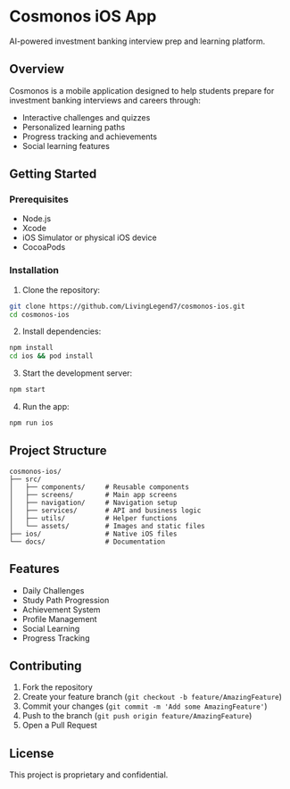 # Cosmonos iOS App

AI-powered investment banking interview prep and learning platform.

## Overview

Cosmonos is a mobile application designed to help students prepare for investment banking interviews and careers through:
- Interactive challenges and quizzes
- Personalized learning paths
- Progress tracking and achievements
- Social learning features

## Getting Started

### Prerequisites
- Node.js
- Xcode
- iOS Simulator or physical iOS device
- CocoaPods

### Installation

1. Clone the repository:
```bash
git clone https://github.com/LivingLegend7/cosmonos-ios.git
cd cosmonos-ios
```

2. Install dependencies:
```bash
npm install
cd ios && pod install
```

3. Start the development server:
```bash
npm start
```

4. Run the app:
```bash
npm run ios
```

## Project Structure

```
cosmonos-ios/
├── src/
│   ├── components/     # Reusable components
│   ├── screens/        # Main app screens
│   ├── navigation/     # Navigation setup
│   ├── services/       # API and business logic
│   ├── utils/          # Helper functions
│   └── assets/         # Images and static files
├── ios/                # Native iOS files
└── docs/               # Documentation
```

## Features

- Daily Challenges
- Study Path Progression
- Achievement System
- Profile Management
- Social Learning
- Progress Tracking

## Contributing

1. Fork the repository
2. Create your feature branch (`git checkout -b feature/AmazingFeature`)
3. Commit your changes (`git commit -m 'Add some AmazingFeature'`)
4. Push to the branch (`git push origin feature/AmazingFeature`)
5. Open a Pull Request

## License

This project is proprietary and confidential.
